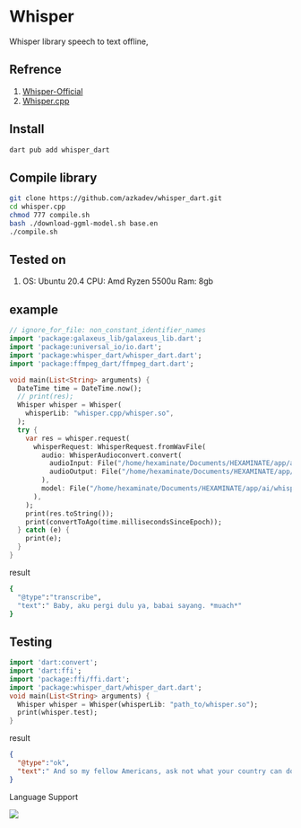 # Whisper

Whisper library speech to text offline, 

## Refrence
1. [Whisper-Official](https://github.com/openai/whisper)
2. [Whisper.cpp](https://github.com/ggerganov/whisper.cpp)

## Install

```bash
dart pub add whisper_dart
```

## Compile library

```bash
git clone https://github.com/azkadev/whisper_dart.git
cd whisper.cpp
chmod 777 compile.sh
bash ./download-ggml-model.sh base.en
./compile.sh
```

## Tested on
1. OS: Ubuntu 20.4
   CPU: Amd Ryzen 5500u
   Ram: 8gb

## example

```dart
// ignore_for_file: non_constant_identifier_names
import 'package:galaxeus_lib/galaxeus_lib.dart';
import 'package:universal_io/io.dart';
import 'package:whisper_dart/whisper_dart.dart';
import 'package:ffmpeg_dart/ffmpeg_dart.dart';

void main(List<String> arguments) {
  DateTime time = DateTime.now(); 
  // print(res);
  Whisper whisper = Whisper(
    whisperLib: "whisper.cpp/whisper.so",
  );
  try {
    var res = whisper.request(
      whisperRequest: WhisperRequest.fromWavFile(
        audio: WhisperAudioconvert.convert(
          audioInput: File("/home/hexaminate/Documents/HEXAMINATE/app/ai/whisper_dart/samples/audio.ogg"),
          audioOutput: File("/home/hexaminate/Documents/HEXAMINATE/app/ai/whisper_dart/samples/output.wav"),
        ),
        model: File("/home/hexaminate/Documents/HEXAMINATE/app/ai/whisper_dart/models/ggml-model-whisper-small.bin"),
      ),
    );
    print(res.toString());
    print(convertToAgo(time.millisecondsSinceEpoch));
  } catch (e) {
    print(e);
  }
}
```
result
```bash
{
  "@type":"transcribe",
  "text":" Baby, aku pergi dulu ya, babai sayang. *muach*"
}
```

## Testing
```dart
import 'dart:convert';
import 'dart:ffi';
import 'package:ffi/ffi.dart';
import 'package:whisper_dart/whisper_dart.dart';
void main(List<String> arguments) {
  Whisper whisper = Whisper(whisperLib: "path_to/whisper.so");
  print(whisper.test);
}
```

result
```json
{
  "@type":"ok",
  "text":" And so my fellow Americans, ask not what your country can do for you, ask what you can do for your country."
}
```

Language Support 

![](https://github.com/openai/whisper/raw/main/language-breakdown.svg)